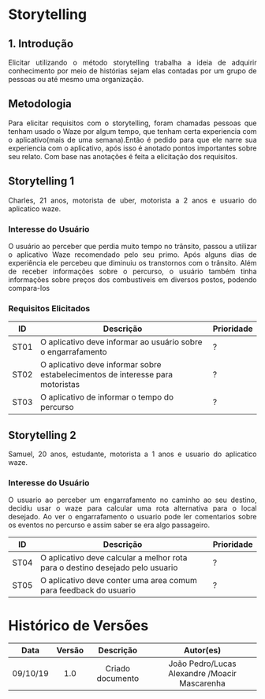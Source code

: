 # Storytelling
## 1. Introdução
<p align="justify">
Elicitar utilizando o método storytelling trabalha a ideia de adquirir conhecimento por meio de histórias sejam elas contadas por um grupo de pessoas ou até mesmo uma organização.

</p>

## Metodologia 
<p align="justify">
Para elicitar requisitos com o storytelling, foram chamadas pessoas que tenham usado o Waze por algum tempo, que tenham certa experiencia com o aplicativo(mais de uma semana).Então é pedido para que ele narre sua experiencia com o aplicativo, após isso é anotado pontos importantes sobre seu relato. Com base nas anotações é feita a elicitação dos requisitos.
</p>

## Storytelling 1 
<p align="justify">
Charles, 21 anos, motorista de uber, motorista a 2 anos e usuario do aplicatico waze.
</p>

### Interesse do Usuário

<p align="justify">
O usuário ao perceber que perdia muito tempo no trânsito, passou a utilizar o aplicativo Waze recomendado pelo seu primo. Após alguns dias de experiência ele percebeu que diminuiu os transtornos com o trânsito. Além de receber informações sobre o percurso, o usuário também tinha informações sobre preços dos combustiveis em diversos postos, podendo compara-los
</p>

### Requisitos Elicitados

ID  | Descrição | Prioridade
--------- | ------|-----
ST01 | O aplicativo deve informar ao usuário sobre o engarrafamento | ? 
ST02 | O aplicativo deve informar sobre estabelecimentos de interesse para motoristas | ?
ST03 | O aplicativo de informar o tempo do percurso | ?

##  Storytelling 2
<p align="justify">
Samuel, 20 anos, estudante, motorista a 1 anos e usuario do aplicatico waze.
</p>

### Interesse do Usuário

<p align="justify">
O usuario ao perceber um engarrafamento no caminho ao seu destino, decidiu usar o waze para calcular uma rota alternativa para o local desejado. Ao ver o engarrafamento o usuario pode ler comentarios sobre os eventos no percurso e assim saber se era algo passageiro.
</p>

ID  | Descrição | Prioridade
--------- | ------|-----
ST04 | O aplicativo deve calcular a melhor rota para o destino desejado pelo usuario | ? 
ST05 | O aplicativo deve conter uma area comum para feedback do usuario | ?


# Histórico de Versões

| Data | Versão | Descrição | Autor(es) |
|:--:|:--:|:--:|:--:|
|09/10/19|1.0| Criado documento |João Pedro/Lucas Alexandre /Moacir Mascarenha|
